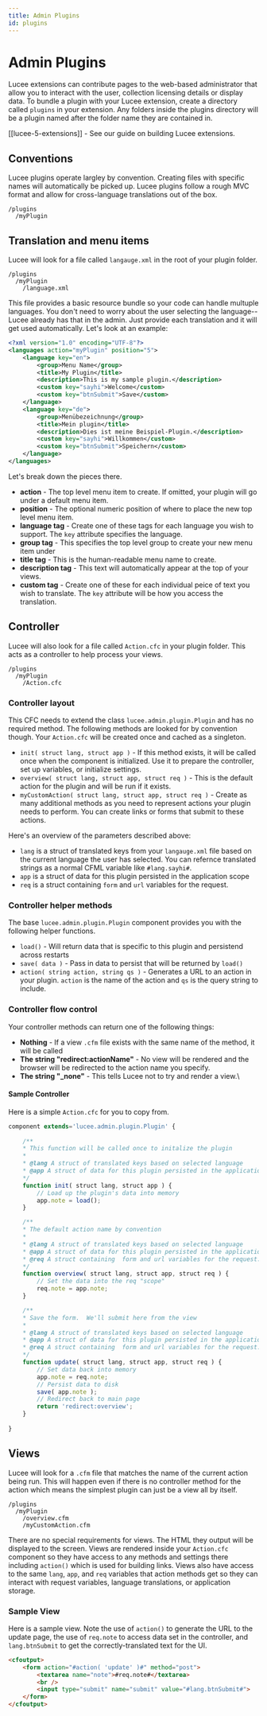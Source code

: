 ```yaml
---
title: Admin Plugins
id: plugins
---
```


# Admin Plugins

Lucee extensions can contribute pages to the web-based administrator that allow you to interact with the user, collection licensing details or display data.
To bundle a plugin with your Lucee extension, create a directory called `plugins` in your extension.  Any folders inside the plugins directory will be a plugin named after the folder name they are contained in.

[[lucee-5-extensions]] - See our guide on building Lucee extensions.

## Conventions

Lucee plugins operate largley by convention.  Creating files with specific names will automatically be picked up.  Lucee plugins
follow a rough MVC format and allow for cross-language translations out of the box.

```
/plugins
  /myPlugin
```

## Translation and menu items

Lucee will look for a file called `langauge.xml` in the root of your plugin folder.

```
/plugins
  /myPlugin
    /language.xml
```

This file provides a basic resource bundle so your code can handle multuple languages.  You don't need to worry about the user selecting the language-- Lucee already has that in the admin.
Just provide each translation and it will get used automatically. Let's look at an example:

```xml
<?xml version="1.0" encoding="UTF-8"?>
<languages action="myPlugin" position="5">
	<language key="en">
		<group>Menu Name</group>
		<title>My Plugin</title>
		<description>This is my sample plugin.</description>
		<custom key="sayhi">Welcome</custom>
		<custom key="btnSubmit">Save</custom>
	</language>
	<language key="de">
		<group>Menübezeichnung</group>
		<title>Mein plugin</title>
		<description>Dies ist meine Beispiel-Plugin.</description>
		<custom key="sayhi">Willkommen</custom>
		<custom key="btnSubmit">Speichern</custom>
	</language>
</languages>
```

Let's break down the pieces there.

* **action** - The top level menu item to create.  If omitted, your plugin will go under a default menu item.
* **position** - The optional numeric position of where to place the new top level menu item.
* **language tag** - Create one of these tags for each language you wish to support.  The `key` attribute specifies the language.
 * **group tag** - This specifies the top level group to create your new menu item under
 * **title tag** - This is the human-readable menu name to create.
 * **description tag** - This text will automatically appear at the top of your views. 
 * **custom tag** - Create one of these for each individual peice of text you wish to translate.  The `key` attribute will be how you access the translation.

## Controller

Lucee will also look for a file called `Action.cfc` in your plugin folder.  This acts as a controller to help process your views.

```
/plugins
  /myPlugin
    /Action.cfc
```

### Controller layout

This CFC needs to extend the class `lucee.admin.plugin.Plugin` and has no required method.  The following methods are looked for by convention though.  Your `Action.cfc` will be created once and cached as a singleton. 

* `init( struct lang, struct app )` - If this method exists, it will be called once when the component is initialized.  Use it to prepare the controller, set up variables, or initialize settings.  
* `overview( struct lang, struct app, struct req )` - This is the default action for the plugin and will be run if it exists.  
* `myCustomAction( struct lang, struct app, struct req )` - Create as many additional methods as you need to represent actions your plugin needs to perform.  You can create links or forms that submit to these actions.

Here's an overview of the parameters described above:

* `lang` is a struct of translated keys from your `langauge.xml` file based on the current language the user has selected.  You can refernce translated strings as a normal CFML variable like `#lang.sayhi#`.
* `app` is a struct of data for this plugin persisted in the application scope
* `req` is a struct containing `form` and `url` variables for the request.

### Controller helper methods

The base `lucee.admin.plugin.Plugin` component provides you with the following helper functions.

* `load()` - Will return data that is specific to this plugin and persistend across restarts
* `save( data )` - Pass in data to persist that will be returned by `load()`
* `action( string action, string qs )` - Generates a URL to an action in your plugin.  `action` is the name of the action and `qs` is the query string to include.

### Controller flow control

Your controller methods can return one of the following things:

* **Nothing** - If a view `.cfm` file exists with the same name of the method, it will be called
* **The string "redirect:actionName"** - No view will be rendered and the browser will be redirected to the action name you specify.
* **The string "_none"** - This tells Lucee not to try and render a view.\

#### Sample Controller

Here is a simple `Action.cfc` for you to copy from.

```javascript
component extends='lucee.admin.plugin.Plugin' {
	
	/**
	* This function will be called once to initalize the plugin
	* 
	* @lang A struct of translated keys based on selected language
	* @app A struct of data for this plugin persisted in the application scope
	*/
	function init( struct lang, struct app ) {
		// Load up the plugin's data into memory
		app.note = load();
	}

	/**
	* The default action name by convention
	* 
	* @lang A struct of translated keys based on selected language
	* @app A struct of data for this plugin persisted in the application scope
	* @req A struct containing  form and url variables for the request.
	*/
	function overview( struct lang, struct app, struct req ) {
		// Set the data into the req "scope"
		req.note = app.note;
	}

	/**
	* Save the form.  We'll submit here from the view
	* 
	* @lang A struct of translated keys based on selected language
	* @app A struct of data for this plugin persisted in the application scope() and save()
	* @req A struct containing  form and url variables for the request.
	*/
	function update( struct lang, struct app, struct req ) {
		// Set data back into memory
		app.note = req.note;
		// Persist data to disk
		save( app.note );
		// Redirect back to main page
		return 'redirect:overview';
	}
	 
}
```

## Views

Lucee will look for a `.cfm` file that matches the name of the current action being run.  This will happen even if there is no controller method for the action which means the simplest plugin can just be a view all by itself.

```
/plugins
  /myPlugin
    /overview.cfm
    /myCustomAction.cfm
```

There are no special requirements for views.  The HTML they output will be displayed to the screen.  Views are rendered inside your `Action.cfc` component so they have access to any methods and settings there including `action()` which is used for building links.  Views also have access to the same `lang`, `app`, and `req` variables that action methods get so they can interact with request variables, language translations, or application storage.

### Sample View

Here is a sample view.  Note the use of `action()` to generate the URL to the update page, the use of `req.note` to access data set in the controller, and `lang.btnSubmit` to get the correctly-translated text for the UI.

```html
<cfoutput>
	<form action="#action( 'update' )#" method="post">
		<textarea name="note">#req.note#</textarea>
		<br />
		<input type="submit" name="submit" value="#lang.btnSubmit#">
	</form>	
</cfoutput>
```

